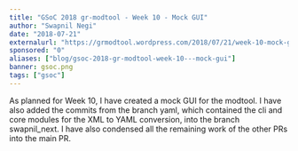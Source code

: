 ```yaml
---
title: "GSoC 2018 gr-modtool - Week 10 - Mock GUI"
author: "Swapnil Negi"
date: "2018-07-21"
externalurl: "https://grmodtool.wordpress.com/2018/07/21/week-10-mock-gui/"
sponsored: "0"
aliases: ["blog/gsoc-2018-gr-modtool-week-10---mock-gui"]
banner: gsoc.png
tags: ["gsoc"]
---
```

As planned for Week 10, I have created a mock GUI for the modtool. I have also added the commits from the branch yaml, which contained the cli and core modules for the XML to YAML conversion, into the branch swapnil_next​. I have also condensed all the remaining work of the other PRs into the main PR.
<!--more-->
